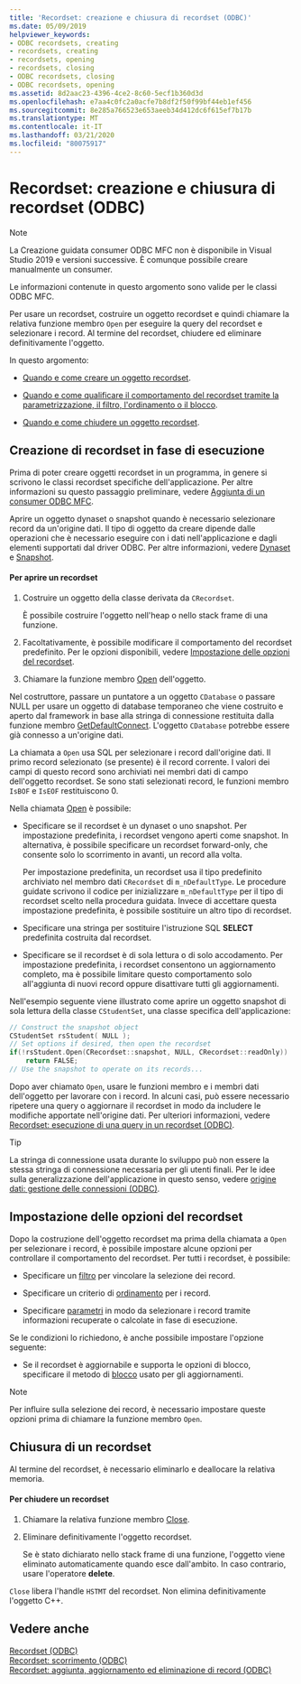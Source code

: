 ```yaml
---
title: 'Recordset: creazione e chiusura di recordset (ODBC)'
ms.date: 05/09/2019
helpviewer_keywords:
- ODBC recordsets, creating
- recordsets, creating
- recordsets, opening
- recordsets, closing
- ODBC recordsets, closing
- ODBC recordsets, opening
ms.assetid: 8d2aac23-4396-4ce2-8c60-5ecf1b360d3d
ms.openlocfilehash: e7aa4c0fc2a0acfe7b8df2f50f99bf44eb1ef456
ms.sourcegitcommit: 8e285a766523e653aeeb34d412dc6f615ef7b17b
ms.translationtype: MT
ms.contentlocale: it-IT
ms.lasthandoff: 03/21/2020
ms.locfileid: "80075917"
---
```

# <a name="recordset-creating-and-closing-recordsets-odbc"></a>Recordset: creazione e chiusura di recordset (ODBC)

> [!NOTE]
> La Creazione guidata consumer ODBC MFC non è disponibile in Visual Studio 2019 e versioni successive. È comunque possibile creare manualmente un consumer.

Le informazioni contenute in questo argomento sono valide per le classi ODBC MFC.

Per usare un recordset, costruire un oggetto recordset e quindi chiamare la relativa funzione membro `Open` per eseguire la query del recordset e selezionare i record. Al termine del recordset, chiudere ed eliminare definitivamente l'oggetto.

In questo argomento:

- [Quando e come creare un oggetto recordset](#_core_creating_recordsets_at_run_time).

- [Quando e come qualificare il comportamento del recordset tramite la parametrizzazione, il filtro, l'ordinamento o il blocco](#_core_setting_recordset_options).

- [Quando e come chiudere un oggetto recordset](#_core_closing_a_recordset).

##  <a name="creating-recordsets-at-run-time"></a><a name="_core_creating_recordsets_at_run_time"></a> Creazione di recordset in fase di esecuzione

Prima di poter creare oggetti recordset in un programma, in genere si scrivono le classi recordset specifiche dell'applicazione. Per altre informazioni su questo passaggio preliminare, vedere [Aggiunta di un consumer ODBC MFC](../../mfc/reference/adding-an-mfc-odbc-consumer.md).

Aprire un oggetto dynaset o snapshot quando è necessario selezionare record da un'origine dati. Il tipo di oggetto da creare dipende dalle operazioni che è necessario eseguire con i dati nell'applicazione e dagli elementi supportati dal driver ODBC. Per altre informazioni, vedere [Dynaset](../../data/odbc/dynaset.md) e [Snapshot](../../data/odbc/snapshot.md).

#### <a name="to-open-a-recordset"></a>Per aprire un recordset

1. Costruire un oggetto della classe derivata da `CRecordset`.

   È possibile costruire l'oggetto nell'heap o nello stack frame di una funzione.

1. Facoltativamente, è possibile modificare il comportamento del recordset predefinito. Per le opzioni disponibili, vedere [Impostazione delle opzioni del recordset](#_core_setting_recordset_options).

1. Chiamare la funzione membro [Open](../../mfc/reference/crecordset-class.md#open) dell'oggetto.

Nel costruttore, passare un puntatore a un oggetto `CDatabase` o passare NULL per usare un oggetto di database temporaneo che viene costruito e aperto dal framework in base alla stringa di connessione restituita dalla funzione membro [GetDefaultConnect](../../mfc/reference/crecordset-class.md#getdefaultconnect). L'oggetto `CDatabase` potrebbe essere già connesso a un'origine dati.

La chiamata a `Open` usa SQL per selezionare i record dall'origine dati. Il primo record selezionato (se presente) è il record corrente. I valori dei campi di questo record sono archiviati nei membri dati di campo dell'oggetto recordset. Se sono stati selezionati record, le funzioni membro `IsBOF` e `IsEOF` restituiscono 0.

Nella chiamata [Open](../../mfc/reference/crecordset-class.md#open) è possibile:

- Specificare se il recordset è un dynaset o uno snapshot. Per impostazione predefinita, i recordset vengono aperti come snapshot. In alternativa, è possibile specificare un recordset forward-only, che consente solo lo scorrimento in avanti, un record alla volta.

   Per impostazione predefinita, un recordset usa il tipo predefinito archiviato nel membro dati `CRecordset` di `m_nDefaultType`. Le procedure guidate scrivono il codice per inizializzare `m_nDefaultType` per il tipo di recordset scelto nella procedura guidata. Invece di accettare questa impostazione predefinita, è possibile sostituire un altro tipo di recordset.

- Specificare una stringa per sostituire l'istruzione SQL **SELECT** predefinita costruita dal recordset.

- Specificare se il recordset è di sola lettura o di solo accodamento. Per impostazione predefinita, i recordset consentono un aggiornamento completo, ma è possibile limitare questo comportamento solo all'aggiunta di nuovi record oppure disattivare tutti gli aggiornamenti.

Nell'esempio seguente viene illustrato come aprire un oggetto snapshot di sola lettura della classe `CStudentSet`, una classe specifica dell'applicazione:

```cpp
// Construct the snapshot object
CStudentSet rsStudent( NULL );
// Set options if desired, then open the recordset
if(!rsStudent.Open(CRecordset::snapshot, NULL, CRecordset::readOnly))
    return FALSE;
// Use the snapshot to operate on its records...
```

Dopo aver chiamato `Open`, usare le funzioni membro e i membri dati dell'oggetto per lavorare con i record. In alcuni casi, può essere necessario ripetere una query o aggiornare il recordset in modo da includere le modifiche apportate nell'origine dati. Per ulteriori informazioni, vedere [Recordset: esecuzione di una query in un recordset (ODBC)](../../data/odbc/recordset-requerying-a-recordset-odbc.md).

> [!TIP]
>  La stringa di connessione usata durante lo sviluppo può non essere la stessa stringa di connessione necessaria per gli utenti finali. Per le idee sulla generalizzazione dell'applicazione in questo senso, vedere [origine dati: gestione delle connessioni (ODBC)](../../data/odbc/data-source-managing-connections-odbc.md).

##  <a name="setting-recordset-options"></a><a name="_core_setting_recordset_options"></a> Impostazione delle opzioni del recordset

Dopo la costruzione dell'oggetto recordset ma prima della chiamata a `Open` per selezionare i record, è possibile impostare alcune opzioni per controllare il comportamento del recordset. Per tutti i recordset, è possibile:

- Specificare un [filtro](../../data/odbc/recordset-filtering-records-odbc.md) per vincolare la selezione dei record.

- Specificare un criterio di [ordinamento](../../data/odbc/recordset-sorting-records-odbc.md) per i record.

- Specificare [parametri](../../data/odbc/recordset-parameterizing-a-recordset-odbc.md) in modo da selezionare i record tramite informazioni recuperate o calcolate in fase di esecuzione.

Se le condizioni lo richiedono, è anche possibile impostare l'opzione seguente:

- Se il recordset è aggiornabile e supporta le opzioni di blocco, specificare il metodo di [blocco](../../data/odbc/recordset-locking-records-odbc.md) usato per gli aggiornamenti.

> [!NOTE]
>  Per influire sulla selezione dei record, è necessario impostare queste opzioni prima di chiamare la funzione membro `Open`.

##  <a name="closing-a-recordset"></a><a name="_core_closing_a_recordset"></a> Chiusura di un recordset

Al termine del recordset, è necessario eliminarlo e deallocare la relativa memoria.

#### <a name="to-close-a-recordset"></a>Per chiudere un recordset

1. Chiamare la relativa funzione membro [Close](../../mfc/reference/crecordset-class.md#close).

1. Eliminare definitivamente l'oggetto recordset.

   Se è stato dichiarato nello stack frame di una funzione, l'oggetto viene eliminato automaticamente quando esce dall'ambito. In caso contrario, usare l'operatore **delete**.

`Close` libera l'handle `HSTMT` del recordset. Non elimina definitivamente l'oggetto C++.

## <a name="see-also"></a>Vedere anche

[Recordset (ODBC)](../../data/odbc/recordset-odbc.md)<br/>
[Recordset: scorrimento (ODBC)](../../data/odbc/recordset-scrolling-odbc.md)<br/>
[Recordset: aggiunta, aggiornamento ed eliminazione di record (ODBC)](../../data/odbc/recordset-adding-updating-and-deleting-records-odbc.md)